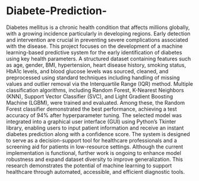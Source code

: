 # Diabete-Prediction-
Diabetes mellitus is a chronic health condition that affects millions globally, with a growing incidence particularly in developing regions. Early detection and intervention are crucial in preventing severe complications associated with the disease. This project focuses on the development of a machine learning-based predictive system for the early identification of diabetes using key health parameters. A structured dataset containing features such as age, gender, BMI, hypertension, heart disease history, smoking status, HbA1c levels, and blood glucose levels was sourced, cleaned, and preprocessed using standard techniques including handling of missing values and outlier removal via the Interquartile Range (IQR) method. Multiple classification algorithms, including Random Forest, K-Nearest Neighbors (KNN), Support Vector Classifier (SVC), and Light Gradient Boosting Machine (LGBM), were trained and evaluated. Among these, the Random Forest classifier demonstrated the best performance, achieving a test accuracy of 94% after hyperparameter tuning. The selected model was integrated into a graphical user interface (GUI) using Python’s Tkinter library, enabling users to input patient information and receive an instant diabetes prediction along with a confidence score. The system is designed to serve as a decision-support tool for healthcare professionals and a screening aid for patients in low-resource settings. Although the current implementation is functional, further work is ongoing to enhance model robustness and expand dataset diversity to improve generalization. This research demonstrates the potential of machine learning to support healthcare through automated, accessible, and efficient diagnostic tools. 
